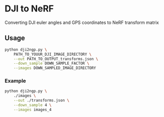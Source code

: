 # DJI to NeRF
Converting DJI euler angles and GPS coordinates to NeRF transform matrix

## Usage
```bash
python dji2ngp.py \
    PATH_TO_YOUUR_DJI_IMAGE_DIRECTORY \
    --out PATH_TO_OUTPUT_transforms.json \
    --down_sample DOWN_SAMPLE_FACTOR \
    --images DOWN_SAMPLED_IMAGE_DIRECTORY
```
### Example
```bash
python dji2ngp.py \
    ./images \
    --out ./transforms.json \
    --down_sample 4 \
    --images images_4
```